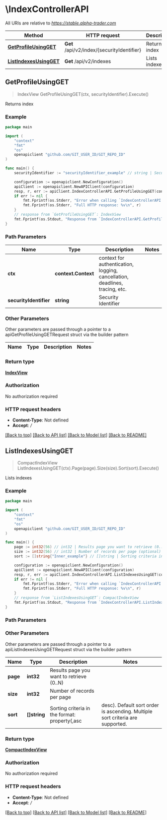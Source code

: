 # \IndexControllerAPI

All URIs are relative to *https://stable.alpha-trader.com*

Method | HTTP request | Description
------------- | ------------- | -------------
[**GetProfileUsingGET**](IndexControllerAPI.md#GetProfileUsingGET) | **Get** /api/v2/index/{securityIdentifier} | Returns index
[**ListIndexesUsingGET**](IndexControllerAPI.md#ListIndexesUsingGET) | **Get** /api/v2/indexes | Lists indexes



## GetProfileUsingGET

> IndexView GetProfileUsingGET(ctx, securityIdentifier).Execute()

Returns index

### Example

```go
package main

import (
	"context"
	"fmt"
	"os"
	openapiclient "github.com/GIT_USER_ID/GIT_REPO_ID"
)

func main() {
	securityIdentifier := "securityIdentifier_example" // string | Security Identifier

	configuration := openapiclient.NewConfiguration()
	apiClient := openapiclient.NewAPIClient(configuration)
	resp, r, err := apiClient.IndexControllerAPI.GetProfileUsingGET(context.Background(), securityIdentifier).Execute()
	if err != nil {
		fmt.Fprintf(os.Stderr, "Error when calling `IndexControllerAPI.GetProfileUsingGET``: %v\n", err)
		fmt.Fprintf(os.Stderr, "Full HTTP response: %v\n", r)
	}
	// response from `GetProfileUsingGET`: IndexView
	fmt.Fprintf(os.Stdout, "Response from `IndexControllerAPI.GetProfileUsingGET`: %v\n", resp)
}
```

### Path Parameters


Name | Type | Description  | Notes
------------- | ------------- | ------------- | -------------
**ctx** | **context.Context** | context for authentication, logging, cancellation, deadlines, tracing, etc.
**securityIdentifier** | **string** | Security Identifier | 

### Other Parameters

Other parameters are passed through a pointer to a apiGetProfileUsingGETRequest struct via the builder pattern


Name | Type | Description  | Notes
------------- | ------------- | ------------- | -------------


### Return type

[**IndexView**](IndexView.md)

### Authorization

No authorization required

### HTTP request headers

- **Content-Type**: Not defined
- **Accept**: */*

[[Back to top]](#) [[Back to API list]](../README.md#documentation-for-api-endpoints)
[[Back to Model list]](../README.md#documentation-for-models)
[[Back to README]](../README.md)


## ListIndexesUsingGET

> CompactIndexView ListIndexesUsingGET(ctx).Page(page).Size(size).Sort(sort).Execute()

Lists indexes

### Example

```go
package main

import (
	"context"
	"fmt"
	"os"
	openapiclient "github.com/GIT_USER_ID/GIT_REPO_ID"
)

func main() {
	page := int32(56) // int32 | Results page you want to retrieve (0..N) (optional)
	size := int32(56) // int32 | Number of records per page (optional)
	sort := []string{"Inner_example"} // []string | Sorting criteria in the format: property(,asc|desc). Default sort order is ascending. Multiple sort criteria are supported. (optional)

	configuration := openapiclient.NewConfiguration()
	apiClient := openapiclient.NewAPIClient(configuration)
	resp, r, err := apiClient.IndexControllerAPI.ListIndexesUsingGET(context.Background()).Page(page).Size(size).Sort(sort).Execute()
	if err != nil {
		fmt.Fprintf(os.Stderr, "Error when calling `IndexControllerAPI.ListIndexesUsingGET``: %v\n", err)
		fmt.Fprintf(os.Stderr, "Full HTTP response: %v\n", r)
	}
	// response from `ListIndexesUsingGET`: CompactIndexView
	fmt.Fprintf(os.Stdout, "Response from `IndexControllerAPI.ListIndexesUsingGET`: %v\n", resp)
}
```

### Path Parameters



### Other Parameters

Other parameters are passed through a pointer to a apiListIndexesUsingGETRequest struct via the builder pattern


Name | Type | Description  | Notes
------------- | ------------- | ------------- | -------------
 **page** | **int32** | Results page you want to retrieve (0..N) | 
 **size** | **int32** | Number of records per page | 
 **sort** | **[]string** | Sorting criteria in the format: property(,asc|desc). Default sort order is ascending. Multiple sort criteria are supported. | 

### Return type

[**CompactIndexView**](CompactIndexView.md)

### Authorization

No authorization required

### HTTP request headers

- **Content-Type**: Not defined
- **Accept**: */*

[[Back to top]](#) [[Back to API list]](../README.md#documentation-for-api-endpoints)
[[Back to Model list]](../README.md#documentation-for-models)
[[Back to README]](../README.md)

